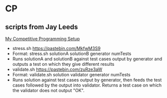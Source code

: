 # CP

## scripts from Jay Leeds
[My Competitive Programming Setup](https://youtu.be/S48QUOIkoNc)
- stress.sh https://pastebin.com/MkfwM3S9
 - Format: stress.sh solutionA solutionB generator numTests
 - Runs solutionA and solutionB against test cases output by generator and outputs a test on which they give different results
- validate.sh https://pastebin.com/zuRze3aW
 - Format: validate.sh solution validator generator numTests
 - Runs solution against test cases output by generator, then feeds the test cases followed by the output into validator.  Returns a test case on which the validator does not output "OK".

